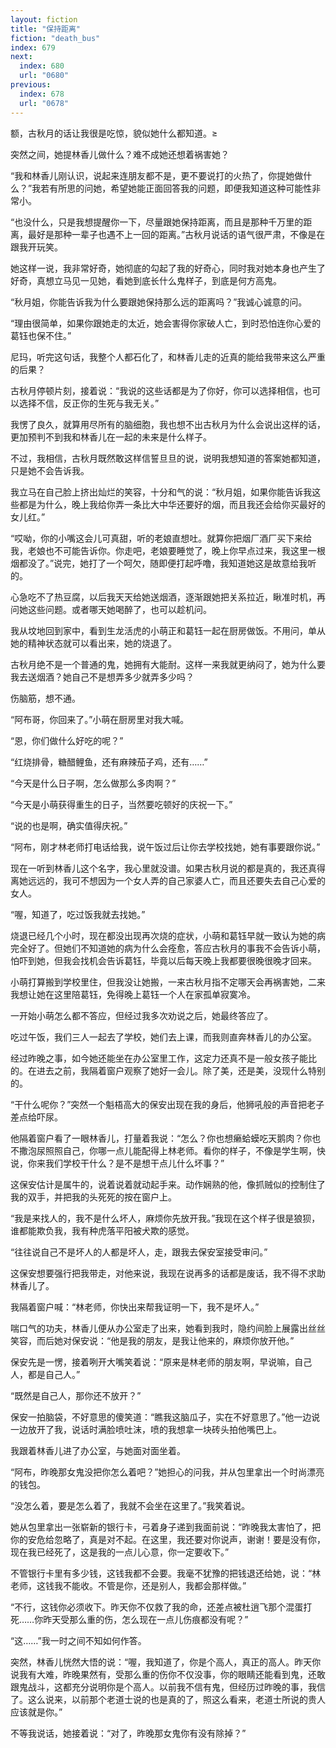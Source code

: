 ```yaml
---
layout: fiction
title: "保持距离"
fiction: "death_bus"
index: 679
next:
  index: 680
  url: "0680"
previous:
  index: 678
  url: "0678"
---
```

额，古秋月的话让我很是吃惊，貌似她什么都知道。≥

突然之间，她提林香儿做什么？难不成她还想着祸害她？

“我和林香儿刚认识，说起来连朋友都不是，更不要说打的火热了，你提她做什么？”我若有所思的问她，希望她能正面回答我的问题，即便我知道这种可能性非常小。

“也没什么，只是我想提醒你一下，尽量跟她保持距离，而且是那种千万里的距离，最好是那种一辈子也遇不上一回的距离。”古秋月说话的语气很严肃，不像是在跟我开玩笑。

她这样一说，我非常好奇，她彻底的勾起了我的好奇心，同时我对她本身也产生了好奇，真想立马见一见她，看她到底长什么鬼样子，到底是何方高鬼。

“秋月姐，你能告诉我为什么要跟她保持那么远的距离吗？”我诚心诚意的问。

“理由很简单，如果你跟她走的太近，她会害得你家破人亡，到时恐怕连你心爱的葛钰也保不住。”

尼玛，听完这句话，我整个人都石化了，和林香儿走的近真的能给我带来这么严重的后果？

古秋月停顿片刻，接着说：“我说的这些话都是为了你好，你可以选择相信，也可以选择不信，反正你的生死与我无关。”

我愣了良久，就算用尽所有的脑细胞，我也想不出古秋月为什么会说出这样的话，更加预判不到我和林香儿在一起的未来是什么样子。

不过，我相信，古秋月既然敢这样信誓旦旦的说，说明我想知道的答案她都知道，只是她不会告诉我。

我立马在自己脸上挤出灿烂的笑容，十分和气的说：“秋月姐，如果你能告诉我这些都是为什么，晚上我给你弄一条比大中华还要好的烟，而且我还会给你买最好的女儿红。”

“哎呦，你的小嘴这会儿可真甜，听的老娘直想吐。就算你把烟厂酒厂买下来给我，老娘也不可能告诉你。你走吧，老娘要睡觉了，晚上你早点过来，我这里一根烟都没了。”说完，她打了一个呵欠，随即便打起呼噜，我知道她这是故意给我听的。

心急吃不了热豆腐，以后我天天给她送烟酒，逐渐跟她把关系拉近，瞅准时机，再问她这些问题。或者哪天她喝醉了，也可以趁机问。

我从坟地回到家中，看到生龙活虎的小萌正和葛钰一起在厨房做饭。不用问，单从她的精神状态就可以看出来，她的烧退了。

古秋月绝不是一个普通的鬼，她拥有大能耐。这样一来我就更纳闷了，她为什么要我去送烟酒？她自己不是想弄多少就弄多少吗？

伤脑筋，想不通。

“阿布哥，你回来了。”小萌在厨房里对我大喊。

“恩，你们做什么好吃的呢？”

“红烧排骨，糖醋鲤鱼，还有麻辣茄子鸡，还有……”

“今天是什么日子啊，怎么做那么多肉啊？”

“今天是小萌获得重生的日子，当然要吃顿好的庆祝一下。”

“说的也是啊，确实值得庆祝。”

“阿布，刚才林老师打电话给我，说午饭过后让你去学校找她，她有事要跟你说。”

现在一听到林香儿这个名字，我心里就没谱。如果古秋月说的都是真的，我还真得离她远远的，我可不想因为一个女人弄的自己家婆人亡，而且还要失去自己心爱的女人。

“喔，知道了，吃过饭我就去找她。”

烧退已经几个小时，现在都没出现再次烧的症状，小萌和葛钰早就一致认为她的病完全好了。但她们不知道她的病为什么会痊愈，答应古秋月的事我不会告诉小萌，怕吓到她，但我会找机会告诉葛钰，毕竟以后每天晚上我都要很晚很晚才回来。

小萌打算搬到学校里住，但我没让她搬，一来古秋月指不定哪天会再祸害她，二来我想让她在这里陪葛钰，免得晚上葛钰一个人在家孤单寂寞冷。

一开始小萌怎么都不答应，但经过我多次劝说之后，她最终答应了。

吃过午饭，我们三人一起去了学校，她们去上课，而我则直奔林香儿的办公室。

经过昨晚之事，如今她还能坐在办公室里工作，这定力还真不是一般女孩子能比的。在进去之前，我隔着窗户观察了她好一会儿。除了美，还是美，没现什么特别的。

“干什么呢你？”突然一个魁梧高大的保安出现在我的身后，他狮吼般的声音把老子差点给吓尿。

他隔着窗户看了一眼林香儿，打量着我说：“怎么？你也想癞蛤蟆吃天鹅肉？你也不撒泡尿照照自己，你哪一点儿能配得上林老师。看你的样子，不像是学生啊，快说，你来我们学校干什么？是不是想干点儿什么坏事？”

这保安估计是属牛的，说着说着就动起手来。动作娴熟的他，像抓贼似的控制住了我的双手，并把我的头死死的按在窗户上。

“我是来找人的，我不是什么坏人，麻烦你先放开我。”我现在这个样子很是狼狈，谁都能欺负我，我有种虎落平阳被犬欺的感觉。

“往往说自己不是坏人的人都是坏人，走，跟我去保安室接受审问。”

这保安想要强行把我带走，对他来说，我现在说再多的话都是废话，我不得不求助林香儿了。

我隔着窗户喊：“林老师，你快出来帮我证明一下，我不是坏人。”

喘口气的功夫，林香儿便从办公室走了出来，她看到我时，隐约间脸上展露出丝丝笑容，而后她对保安说：“他是我的朋友，是我让他来的，麻烦你放开他。”

保安先是一愣，接着咧开大嘴笑着说：“原来是林老师的朋友啊，早说嘛，自己人，都是自己人。”

“既然是自己人，那你还不放开？”

保安一拍脑袋，不好意思的傻笑道：“瞧我这脑瓜子，实在不好意思了。”他一边说一边放开了我，说话时满脸喷吐沫，喷的我想拿一块砖头拍他嘴巴上。

我跟着林香儿进了办公室，与她面对面坐着。

“阿布，昨晚那女鬼没把你怎么着吧？”她担心的问我，并从包里拿出一个时尚漂亮的钱包。

“没怎么着，要是怎么着了，我就不会坐在这里了。”我笑着说。

她从包里拿出一张崭新的银行卡，弓着身子递到我面前说：“昨晚我太害怕了，把你的安危给忽略了，真是对不起。在这里，我还要对你说声，谢谢！要是没有你，现在我已经死了，这是我的一点儿心意，你一定要收下。”

不管银行卡里有多少钱，这钱我都不会要。我毫不犹豫的把钱退还给她，说：“林老师，这钱我不能收。不管是你，还是别人，我都会那样做。”

“不行，这钱你必须收下。昨天你不仅救了我的命，还差点被杜逍飞那个混蛋打死……你昨天受那么重的伤，怎么现在一点儿伤痕都没有呢？”

“这……”我一时之间不知如何作答。

突然，林香儿恍然大悟的说：“喔，我知道了，你是个高人，真正的高人。昨天你说我有大难，昨晚果然有，受那么重的伤你不仅没事，你的眼睛还能看到鬼，还敢跟鬼战斗，这都充分说明你是个高人。以前我不信有鬼，但经历过昨晚的事，我信了。这么说来，以前那个老道士说的也是真的了，照这么看来，老道士所说的贵人应该就是你。”

不等我说话，她接着说：“对了，昨晚那女鬼你有没有除掉？”